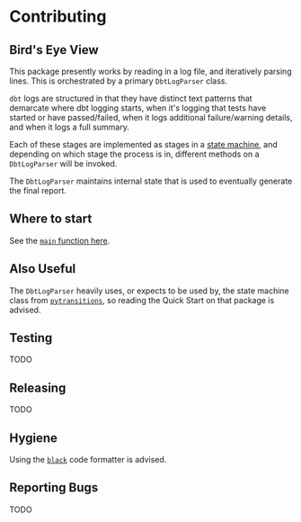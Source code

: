 # Contributing

## Bird's Eye View

This package presently works by reading in a log file, and iteratively parsing lines. This is orchestrated by a primary `DbtLogParser` class.

`dbt` logs are structured in that they have distinct text patterns that demarcate where dbt logging starts, when it's logging that tests have started or have passed/failed, when it logs additional failure/warning details, and when it logs a full summary.

Each of these stages are implemented as stages in a [state machine](https://en.wikipedia.org/wiki/Finite-state_machine), and depending on which stage the process is in, different methods on a `DbtLogParser` will be invoked.

The `DbtLogParser` maintains internal state that is used to eventually generate the final report.

## Where to start

See the [`main` function here](./src/dbt_log_parser/__init__.py).

## Also Useful

The `DbtLogParser` heavily uses, or expects to be used by, the state machine class from [`pytransitions`](https://github.com/pytransitions/transitions), so reading the Quick Start on that package is advised.

## Testing

TODO

## Releasing

TODO

## Hygiene

Using the [`black`](https://github.com/psf/black) code formatter is advised.

## Reporting Bugs

TODO
